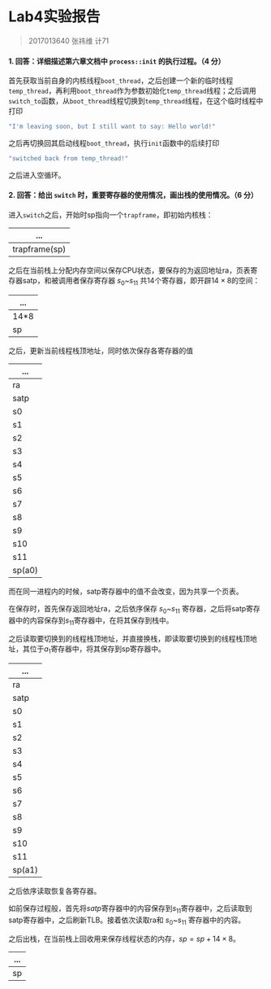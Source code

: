 # Lab4实验报告

> 2017013640 张祎维 计71

#### 1. 回答：详细描述第六章文档中 `process::init` 的执行过程。（4 分）

首先获取当前自身的内核线程`boot_thread`，之后创建一个新的临时线程`temp_thread`，再利用`boot_thread`作为参数初始化`temp_thread`线程；之后调用`switch_to`函数，从`boot_thread`线程切换到`temp_thread`线程，在这个临时线程中打印

```rust
"I'm leaving soon, but I still want to say: Hello world!"
```

之后再切换回其启动线程`boot_thread`，执行`init`函数中的后续打印

```rust
"switched back from temp_thread!"
```

之后进入空循环。

#### 2. 回答：给出 `switch` 时，重要寄存器的使用情况，画出栈的使用情况。（6 分）

进入`switch`之后，开始时sp指向一个`trapframe`，即初始内核栈：

| ...           |
| ------------- |
| trapframe(sp) |

之后在当前栈上分配内存空间以保存CPU状态，要保存的为返回地址ra，页表寄存器satp，和被调用者保存寄存器 $s_0$~$s_{11}$ 共14个寄存器，即开辟$14\times8$的空间：

| ...  |
| ---- |
| 14*8 |
| sp   |

之后，更新当前线程栈顶地址，同时依次保存各寄存器的值

| ...    |
| ------ |
| ra     |
| satp   |
| s0     |
| s1     |
| s2     |
| s3     |
| s4     |
| s5     |
| s6     |
| s7     |
| s8     |
| s9     |
| s10    |
| s11    |
| sp(a0) |

而在同一进程内的时候，satp寄存器中的值不会改变，因为共享一个页表。

在保存时，首先保存返回地址ra，之后依序保存 $s_0$~$s_{11}$ 寄存器，之后将satp寄存器中的内容保存到$s_{11}$寄存器中，在将其保存到栈中。

之后读取要切换到的线程栈顶地址，并直接换栈，即读取要切换到的线程栈顶地址，其位于$a_1$寄存器中，将其保存到sp寄存器中。

| ...    |
| ------ |
| ra     |
| satp   |
| s0     |
| s1     |
| s2     |
| s3     |
| s4     |
| s5     |
| s6     |
| s7     |
| s8     |
| s9     |
| s10    |
| s11    |
| sp(a1) |

之后依序读取恢复各寄存器。

如前保存过程般，首先将$satp$寄存器中的内容保存到$s_{11}$寄存器中，之后读取到satp寄存器中，之后刷新TLB。接着依次读取ra和 $s_0$~$s_{11}$ 寄存器中的内容。

之后出栈，在当前栈上回收用来保存线程状态的内存，$sp = sp + 14\times8$。

| ...  |
| ---- |
| sp   |

